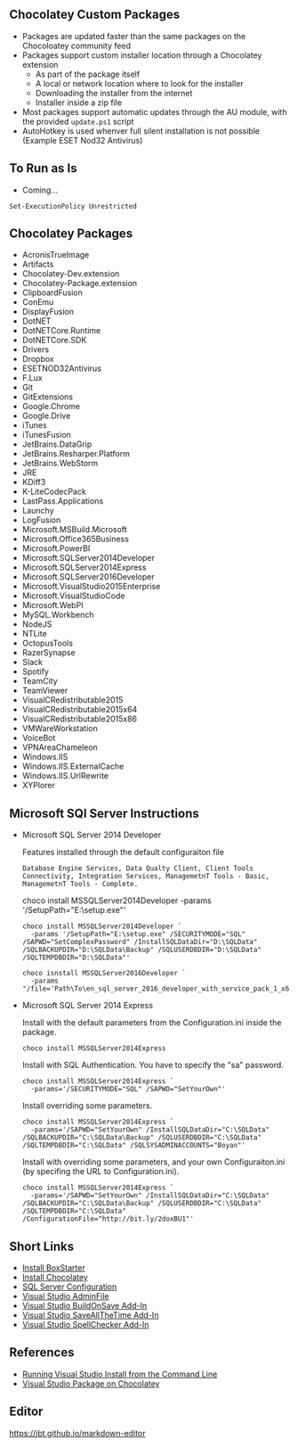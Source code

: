 ## Chocolatey Custom Packages

  * Packages are updated faster than the same packages on the Chocoloatey community feed
  * Packages support custom installer location through a Chocolatey extension
    * As part of the package itself
    * A local or network location where to look for the installer
    * Downloading the installer from the internet
    * Installer inside a zip file
  * Most packages support automatic updates through the AU module, with the provided ```update.ps1``` script
  * AutoHotkey is used whenver full silent installation is not possible (Example ESET Nod32 Antivirus)

## To Run as Is
  * Coming...
  ```
  Set-ExecutionPolicy Unrestricted
  ```

## Chocolatey Packages
  * AcronisTrueImage
  * Artifacts
  * Chocolatey-Dev.extension
  * Chocolatey-Package.extension
  * ClipboardFusion
  * ConEmu
  * DisplayFusion
  * DotNET
  * DotNETCore.Runtime
  * DotNETCore.SDK
  * Drivers
  * Dropbox
  * ESETNOD32Antivirus
  * F.Lux
  * Git
  * GitExtensions
  * Google.Chrome
  * Google.Drive
  * iTunes
  * iTunesFusion
  * JetBrains.DataGrip
  * JetBrains.Resharper.Platform
  * JetBrains.WebStorm
  * JRE
  * KDiff3
  * K-LiteCodecPack
  * LastPass.Applications
  * Launchy
  * LogFusion
  * Microsoft.MSBuild.Microsoft
  * Microsoft.Office365Business
  * Microsoft.PowerBI
  * Microsoft.SQLServer2014Developer
  * Microsoft.SQLServer2014Express
  * Microsoft.SQLServer2016Developer
  * Microsoft.VisualStudio2015Enterprise
  * Microsoft.VisualStudioCode
  * Microsoft.WebPI
  * MySQL.Workbench
  * NodeJS
  * NTLite
  * OctopusTools
  * RazerSynapse
  * Slack
  * Spotify
  * TeamCity
  * TeamViewer
  * VisualCRedistributable2015
  * VisualCRedistributable2015x64
  * VisualCRedistributable2015x86
  * VMWareWorkstation
  * VoiceBot
  * VPNAreaChameleon
  * Windows.IIS
  * Windows.IIS.ExternalCache
  * Windows.IIS.UrlRewrite
  * XYPlorer

## Microsoft SQl Server Instructions
  * Microsoft SQL Server 2014 Developer

    Features installed through the default configuraiton file
    ```
    Database Engine Services, Data Qualty Client, Client Tools Connectivity, Integration Services, ManagemetnT Tools - Basic, ManagemetnT Tools - Complete.
    ```
    choco install MSSQLServer2014Developer -params '/SetupPath="E:\setup.exe"'
    ```
    choco install MSSQLServer2014Developer `
      -params '/SetupPath="E:\setup.exe" /SECURITYMODE="SQL" /SAPWD="SetComplexPassword" /InstallSQLDataDir="D:\SQLData" /SQLBACKUPDIR="D:\SQLData\Backup" /SQLUSERDBDIR="D:\SQLData" /SQLTEMPDBDIR="D:\SQLData"'

    choco isnstall MSSQLServer2016Developer `
      -params "/file='Path\To\en_sql_server_2016_developer_with_service_pack_1_x64_dvd_9548071.iso'"
    ```
  * Microsoft SQL Server 2014 Express

    Install with the default parameters from the Configuration.ini inside the package.
    ```
    choco install MSSQLServer2014Express
    ```
    Install with SQL Authentication. You have to specify the "sa" password.
    ```
    choco install MSSQLServer2014Express `
      -params='/SECURITYMODE="SQL" /SAPWD="SetYourOwn"'
    ```
    Install overriding some parameters.
    ```
    choco install MSSQLServer2014Express `
      -params='/SAPWD="SetYourOwn" /InstallSQLDataDir="C:\SQLData" /SQLBACKUPDIR="C:\SQLData\Backup" /SQLUSERDBDIR="C:\SQLData" /SQLTEMPDBDIR="C:\SQLData" /SQLSYSADMINACCOUNTS="Boyan"'
    ```

    Install with overriding some parameters, and your own Configuraiton.ini (by specifing the URL to Configuration.ini).
    ```
    choco install MSSQLServer2014Express `
      -params='/SAPWD="SetYourOwn" /InstallSQLDataDir="C:\SQLData" /SQLBACKUPDIR="C:\SQLData\Backup" /SQLUSERDBDIR="C:\SQLData" /SQLTEMPDBDIR="C:\SQLData" /ConfigurationFile="http://bit.ly/2doxBU1"'
    ```

## Short Links
  * [Install BoxStarter](http://bit.ly/win10boxstarter)
  * [Install Chocolatey](http://bit.ly/win10boxstarter-choco)
  * [SQL Server Configuration](http://bit.ly/win10boxstarter-sqlserverconfig)
  * [Visual Studio AdminFile](http://bit.ly/win10boxstarter-vsadmin)
  * [Visual Studio BuildOnSave Add-In](http://bit.ly/win10boxstarert-vs-buildonsave)
  * [Visual Studio SaveAllTheTime Add-In](http://bit.ly/win10boxstarert-vs-saveallthetime)
  * [Visual Studio SpellChecker Add-In](http://bit.ly/win10boxstarter-vs-spellchecker)

## References
  * [Running Visual Studio Install from the Command Line](https://msdn.microsoft.com/en-us/library/mt720584.aspx)
  * [Visual Studio Package on Chocolatey](https://chocolatey.org/packages/VisualStudio2015Enterprise)

## Editor
https://jbt.github.io/markdown-editor